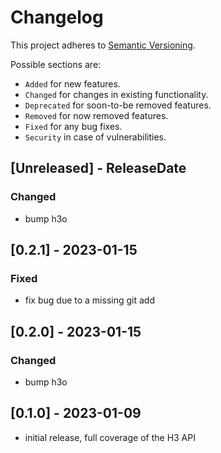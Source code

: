 # Changelog

This project adheres to [Semantic Versioning](https://semver.org/spec/v2.0.0.html).

Possible sections are:

- `Added` for new features.
- `Changed` for changes in existing functionality.
- `Deprecated` for soon-to-be removed features.
- `Removed` for now removed features.
- `Fixed` for any bug fixes.
- `Security` in case of vulnerabilities.

<!-- next-header -->
## [Unreleased] - ReleaseDate

### Changed

- bump h3o

## [0.2.1] - 2023-01-15

### Fixed

- fix bug due to a missing git add

## [0.2.0] - 2023-01-15

### Changed

- bump h3o

## [0.1.0] - 2023-01-09

- initial release, full coverage of the H3 API
